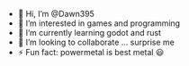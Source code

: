 - 👋 Hi, I’m @Dawn395
- 👀 I’m interested in games and programming
- 🌱 I’m currently learning godot and rust
- 💞️ I’m looking to collaborate ... surprise me 
- ⚡ Fun fact: powermetal is best metal 😃

<!---
Dawn395/Dawn395 is a ✨ special ✨ repository because its `README.md` (this file) appears on your GitHub profile.
You can click the Preview link to take a look at your changes.
--->
